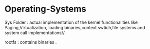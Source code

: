 # Operating-Systems
Sys Folder : actual implementation of the kernel functionalities like Paging,Virtualization, loading binaries,context swtich,file systems and system call implementations//

rootfs : contains binaries .
